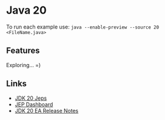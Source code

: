 # Java 20

To run each example use: `java --enable-preview --source 20 <FileName.java>`

## Features

Exploring... =)

## Links

* [JDK 20 Jeps](https://openjdk.java.net/projects/jdk/20/)
* [JEP Dashboard](https://bugs.openjdk.org/secure/Dashboard.jspa?selectPageId=21004)
* [JDK 20 EA Release Notes](https://jdk.java.net/20/release-notes)

